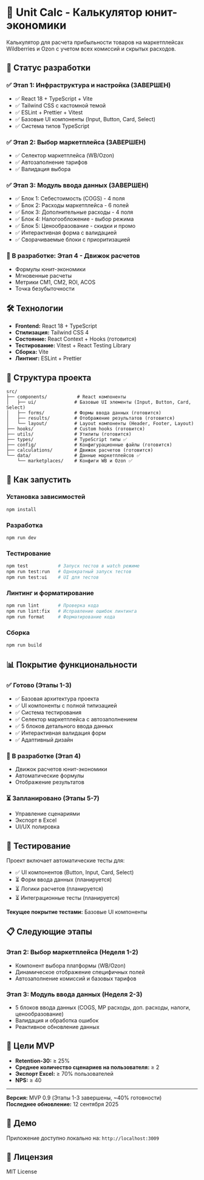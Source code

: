 # 🧮 Unit Calc - Калькулятор юнит-экономики

Калькулятор для расчета прибыльности товаров на маркетплейсах Wildberries и Ozon с учетом всех комиссий и скрытых расходов.

## 🚀 Статус разработки

### ✅ Этап 1: Инфраструктура и настройка (ЗАВЕРШЕН)
- ✅ React 18 + TypeScript + Vite
- ✅ Tailwind CSS с кастомной темой
- ✅ ESLint + Prettier + Vitest
- ✅ Базовые UI компоненты (Input, Button, Card, Select)
- ✅ Система типов TypeScript

### ✅ Этап 2: Выбор маркетплейса (ЗАВЕРШЕН)
- ✅ Селектор маркетплейса (WB/Ozon)
- ✅ Автозаполнение тарифов
- ✅ Валидация выбора

### ✅ Этап 3: Модуль ввода данных (ЗАВЕРШЕН)
- ✅ Блок 1: Себестоимость (COGS) - 4 поля
- ✅ Блок 2: Расходы маркетплейса - 6 полей
- ✅ Блок 3: Дополнительные расходы - 4 поля
- ✅ Блок 4: Налогообложение - выбор режима
- ✅ Блок 5: Ценообразование - скидки и промо
- ✅ Интерактивная форма с валидацией
- ✅ Сворачиваемые блоки с приоритизацией

### 🔄 В разработке: Этап 4 - Движок расчетов
- Формулы юнит-экономики
- Мгновенные расчеты
- Метрики CM1, CM2, ROI, ACOS
- Точка безубыточности

## 🛠️ Технологии

- **Frontend:** React 18 + TypeScript
- **Стилизация:** Tailwind CSS 4
- **Состояние:** React Context + Hooks (готовится)
- **Тестирование:** Vitest + React Testing Library
- **Сборка:** Vite
- **Линтинг:** ESLint + Prettier

## 📁 Структура проекта

```
src/
├── components/           # React компоненты
│   ├── ui/              # Базовые UI элементы (Input, Button, Card, Select)
│   ├── forms/           # Формы ввода данных (готовится)
│   ├── results/         # Отображение результатов (готовится)
│   └── layout/          # Layout компоненты (Header, Footer, Layout)
├── hooks/               # Custom hooks (готовится)
├── utils/               # Утилиты (готовится)
├── types/               # TypeScript типы ✅
├── config/              # Конфигурационные файлы (готовится)
├── calculations/        # Движок расчетов (готовится)
└── data/                # Данные маркетплейсов ✅
    └── marketplaces/    # Конфиги WB и Ozon ✅
```

## 🚦 Как запустить

### Установка зависимостей
```bash
npm install
```

### Разработка
```bash
npm run dev
```

### Тестирование
```bash
npm test           # Запуск тестов в watch режиме
npm run test:run   # Однократный запуск тестов
npm run test:ui    # UI для тестов
```

### Линтинг и форматирование
```bash
npm run lint       # Проверка кода
npm run lint:fix   # Исправление ошибок линтинга
npm run format     # Форматирование кода
```

### Сборка
```bash
npm run build
```

## 📊 Покрытие функциональности

### ✅ Готово (Этапы 1-3)
- ✅ Базовая архитектура проекта
- ✅ UI компоненты с полной типизацией
- ✅ Система тестирования
- ✅ Селектор маркетплейса с автозаполнением
- ✅ 5 блоков детального ввода данных
- ✅ Интерактивная валидация форм
- ✅ Адаптивный дизайн

### 🔄 В разработке (Этап 4)
- Движок расчетов юнит-экономики
- Автоматические формулы
- Отображение результатов

### ⏳ Запланировано (Этапы 5-7)
- Управление сценариями
- Экспорт в Excel
- UI/UX полировка

## 🧪 Тестирование

Проект включает автоматические тесты для:
- ✅ UI компонентов (Button, Input, Card, Select)
- ⏳ Форм ввода данных (планируется)
- ⏳ Логики расчетов (планируется)
- ⏳ Интеграционные тесты (планируется)

**Текущее покрытие тестами:** Базовые UI компоненты

## 📋 Следующие этапы

### Этап 2: Выбор маркетплейса (Неделя 1-2)
- Компонент выбора платформы (WB/Ozon)
- Динамическое отображение специфичных полей
- Автозаполнение комиссий и базовых тарифов

### Этап 3: Модуль ввода данных (Неделя 2-3)
- 5 блоков ввода данных (COGS, MP расходы, доп. расходы, налоги, ценообразование)
- Валидация и обработка ошибок
- Реактивное обновление данных

## 🎯 Цели MVP

- **Retention-30:** ≥ 25%
- **Среднее количество сценариев на пользователя:** ≥ 2
- **Экспорт Excel:** ≥ 70% пользователей
- **NPS:** ≥ 40

---

**Версия:** MVP 0.9 (Этапы 1-3 завершены, ~40% готовности)  
**Последнее обновление:** 12 сентября 2025

## 🎥 Демо

Приложение доступно локально на: `http://localhost:3009`

## 📝 Лицензия

MIT License